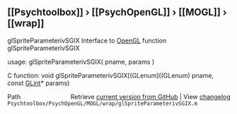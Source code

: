 ## [[Psychtoolbox]] &#8250; [[PsychOpenGL]] &#8250; [[MOGL]] &#8250; [[wrap]]

glSpriteParameterivSGIX  Interface to [OpenGL](OpenGL) function glSpriteParameterivSGIX  
  
usage:  glSpriteParameterivSGIX( pname, params )  
  
C function:  void glSpriteParameterivSGIX[(GLenum]((GLenum) pname, const [GLint](GLint)\* params)  




<div class="code_header" style="text-align:right;">
  <span style="float:left;">Path&nbsp;&nbsp;</span> <span class="counter">Retrieve <a href=
  "https://raw.github.com/Psychtoolbox-3/Psychtoolbox-3/beta/Psychtoolbox/PsychOpenGL/MOGL/wrap/glSpriteParameterivSGIX.m">current version from GitHub</a> | View <a href=
  "https://github.com/Psychtoolbox-3/Psychtoolbox-3/commits/beta/Psychtoolbox/PsychOpenGL/MOGL/wrap/glSpriteParameterivSGIX.m">changelog</a></span>
</div>
<div class="code">
  <code>Psychtoolbox/PsychOpenGL/MOGL/wrap/glSpriteParameterivSGIX.m</code>
</div>

